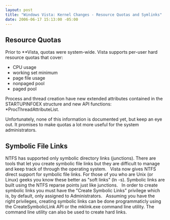 ```yaml
---
layout: post
title: "Windows Vista: Kernel Changes - Resource Quotas and Symlinks"
date: 2006-06-17 15:13:00 -05:00
---
```


## Resource Quotas

Prior to **Vista, quotas were system-wide. Vista supports per-user hard resource quotas that cover:

* CPU usage
* working set minimum
* page file usage
* nonpaged pool
* paged pool

Process and thread creation have new extended attributes contained in the STARTUPINFOEX structure and new API functions: *ProcThreadAttributeList.

Unfortunately, none of this information is documented yet, but keep an eye out. It promises to make quotas a lot more useful for the system administrators.

## Symbolic File Links

NTFS has supported only symbolic directory links (junctions). There are tools that let you create symbolic file links but they are difficult to manage and keep track of through the operating system.
 
Vista now gives NTFS direct support for symbolic file links. For those of you who are Unix (or Linux) geeks you know these better as "soft links" (ln -s). Symbolic links are built using the NTFS reparse points just like junctions.
 
In order to create symbolic links you must have the "Create Symbolic Links" privilege which is, by default, only assigned to Administrators.
 
Assuming you have the right privileges, creating symbolic links can be done programmaticly using the CreateSymbolicLink API or the mklink.exe command line utility. The command line utility can also be used to create hard links.
